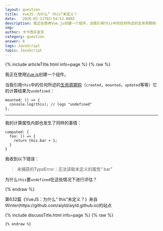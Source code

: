```yaml
---
layout: question
title:  VueJS：为什么“ this”未定义？
date:   2020-03-11T03:54:53.000Z
description: 我正在使用Vue.js创建一个组件。当我引用this中的任何所述的生命周期钩（created，mounted，updated等等）它的计算结果为und...
img: 
author: 卡卡西乐逆天
category: question
answer: 0
tags: JavaScript
topic: JavaScript
---
```

<div class="article-root">
  <div class="article">
    {% include articleTitle.html info=page %}
    {% raw %}
    <div class="article-content"><p><font style="vertical-align: inherit;"><font style="vertical-align: inherit;">我正在使用</font></font><a href="https://vuejs.org/v2/guide/" rel="noreferrer"><font style="vertical-align: inherit;"><font style="vertical-align: inherit;">Vue.js</font></font></a><font style="vertical-align: inherit;"><font style="vertical-align: inherit;">创建一个组件</font><font style="vertical-align: inherit;">。</font></font></p>

<p><font style="vertical-align: inherit;"><font style="vertical-align: inherit;">当我引用</font></font><code>this</code><font style="vertical-align: inherit;"><font style="vertical-align: inherit;">中的任何所述的</font></font><a href="https://vuejs.org/v2/api/#Options-Lifecycle-Hooks" rel="noreferrer"><font style="vertical-align: inherit;"><font style="vertical-align: inherit;">生命周期钩</font></font></a><font style="vertical-align: inherit;"><font style="vertical-align: inherit;">（</font></font><code>created</code><font style="vertical-align: inherit;"><font style="vertical-align: inherit;">，</font></font><code>mounted</code><font style="vertical-align: inherit;"><font style="vertical-align: inherit;">，</font></font><code>updated</code><font style="vertical-align: inherit;"><font style="vertical-align: inherit;">等等）它的计算结果为</font></font><code>undefined</code><font style="vertical-align: inherit;"><font style="vertical-align: inherit;">：</font></font></p>

<pre><code>mounted: () =&gt; {<font></font>
  console.log(this); // logs "undefined"<font></font>
},<font></font>
</code></pre>

<hr>

<p><font style="vertical-align: inherit;"><font style="vertical-align: inherit;">我的计算属性内部也发生了同样的事情：</font></font></p>

<pre><code>computed: {<font></font>
  foo: () =&gt; { <font></font>
    return this.bar + 1; <font></font>
  } <font></font>
}<font></font>
</code></pre>

<p><font style="vertical-align: inherit;"><font style="vertical-align: inherit;">我收到以下错误：</font></font></p>

<blockquote>
  <p><font style="vertical-align: inherit;"><font style="vertical-align: inherit;">未捕获的TypeError：无法读取未定义的属性“ bar”</font></font></p>
</blockquote>

<p><font style="vertical-align: inherit;"><font style="vertical-align: inherit;">为什么</font></font><code>this</code><font style="vertical-align: inherit;"><font style="vertical-align: inherit;">要</font></font><code>undefined</code><font style="vertical-align: inherit;"><font style="vertical-align: inherit;">在这些情况下进行</font><font style="vertical-align: inherit;">评估</font><font style="vertical-align: inherit;">？</font></font></p></div>
    {% endraw %}
  </div>
  <p class="winter_mark">第632篇《VueJS：为什么“ this”未定义？》来自Winter(https://github.com/aiyld/aiyld.github.io)的站点</p>
  <div class="discuss-wrapper">
    {% include discussTitle.html info=page %}
    {% raw %}
    
    {% endraw %}
  </div>
<div>

